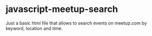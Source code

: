 # javascript-meetup-search

Just a basic html file that allows to search events on meetup.com by keyword, location and time.
